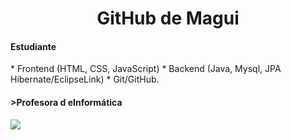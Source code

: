 <h1 align="center"> GitHub de Magui</h1>
<h4><b> Estudiante</b></h4>
* Frontend (HTML, CSS, JavaScript)
* Backend (Java, Mysql, JPA Hibernate/EclipseLink)
* Git/GitHub.

<h4><b>>Profesora d eInformática</b></h4>

<p align="left">
   <img src="https://github.com/MaguiBrollo/MaguiBrollo/assets/33180142/6175dda3-4d5d-4c8a-899e-cdfcdd54a498">
  </p>



<!--
**MaguiBrollo/MaguiBrollo** is a ✨ _special_ ✨ repository because its `README.md` (this file) appears on your GitHub profile.

Here are some ideas to get you started:

- 🔭 I’m currently working on ...
- 🌱 I’m currently learning ...
- 👯 I’m looking to collaborate on ...
- 🤔 I’m looking for help with ...
- 💬 Ask me about ...
- 📫 How to reach me: ...
- 😄 Pronouns: ...
- ⚡ Fun fact: ...
-->
